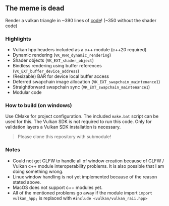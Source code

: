 ## The meme is dead

Render a vulkan triangle in ~390 lines of [code](https://github.com/fknfilewalker/vulkan-triangle-modern/blob/swapchain-maintenance/src/main.cpp)! (~350 without the shader code) 

### Highlights
* Vulkan hpp headers included as a c++ module (c++20 required)
* Dynamic rendering (`VK_KHR_dynamic_rendering`)
* Shader objects (`VK_EXT_shader_object`)
* Bindless rendering using buffer references (`VK_EXT_buffer_device_address`)
* (Resizable) BAR for device local buffer access
* Deferred swapchain image allocation (`VK_EXT_swapchain_maintenance1`)
* Straightforward swapchain sync (`VK_EXT_swapchain_maintenance1`)
* Modular code

### How to build (on windows)
Use CMake for project configuration. The included `make.bat` script can be used for this. The Vulkan SDK is not required to run this code. Only for validation layers a Vulkan SDK installation is necessary.

> Please clone this repository with submodule!

### Notes
* Could not get GLFW to handle all of window creation because of GLFW / Vulkan c++ module interoperability problems. It is also possible that I am doing something wrong.
* Linux window handling is not yet implemented because of the reason stated above.
* MacOS does not support c++ modules yet.
* All of the mentioned problems go away if the module import `import vulkan_hpp;` is replaced with `#include <vulkan/vulkan_raii.hpp>`
